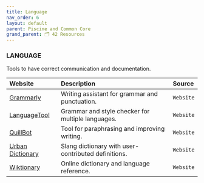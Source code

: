 ```yaml
---
title: Language
nav_order: 6
layout: default
parent: Piscine and Common Core
grand_parent: 🗂️ 42 Resources
---
```


### **LANGUAGE**

Tools to have correct communication and documentation.

| Website | Description | Source |
| :------ | :---------- | :----- |
| [Grammarly](https://www.grammarly.com)              | Writing assistant for grammar and punctuation.      | `Website` |
| [LanguageTool](https://languagetool.org)            | Grammar and style checker for multiple languages.   | `Website` |
| [QuillBot](https://quillbot.com)                    | Tool for paraphrasing and improving writing.        | `Website` |
| [Urban Dictionary](https://www.urbandictionary.com) | Slang dictionary with user-contributed definitions. | `Website` |
| [Wiktionary](https://en.wiktionary.org)             | Online dictionary and language reference.           | `Website` |